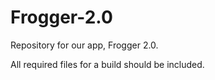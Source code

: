 # Frogger-2.0
Repository for our app, Frogger 2.0.

All required files for a build should be included.
